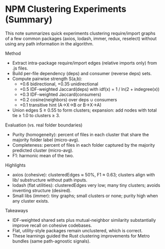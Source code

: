 # NPM Clustering Experiments (Summary)

This note summarizes quick experiments clustering require/import graphs of a few common packages (axios, lodash, immer, redux, reselect) without using any path information in the algorithm.

Method
- Extract intra-package require/import edges (relative imports only) from .js files.
- Build per-file dependency (deps) and consumer (reverse deps) sets.
- Compute pairwise strength S(a,b):
  - +0.6 bidirectional, +0.35 unidirectional
  - +0.5 IDF-weighted Jaccard(deps) with idf(x) = 1 / ln(2 + indegree(x))
  - +0.3 IDF-weighted Jaccard(consumers)
  - +0.2 cosine(neighbors) over deps ∪ consumers
  - +0.1 transitive hint (A→X→B or B→X→A)
- Union edges S ≥ 0.55 to form clusters; expansion: add nodes with total tie ≥ 1.0 to clusters ≥ 3.

Evaluation (vs. real folder boundaries)
- Purity (homogeneity): percent of files in each cluster that share the majority folder label (micro-avg).
- Completeness: percent of files in each folder captured by the majority predicted cluster (micro-avg).
- F1: harmonic mean of the two.

Highlights
- axios (cohesive): clusteredEdges ≈ 50%, F1 ≈ 0.63; clusters align with lib/ substructure without path inputs.
- lodash (flat utilities): clusteredEdges very low; many tiny clusters; avoids inventing structure (desired).
- Small libs (immer): tiny graphs; small clusters or none; purity high when any cluster exists.

Takeaways
- IDF-weighted shared sets plus mutual-neighbor similarity substantially improve recall on cohesive codebases.
- Flat, utility-style packages remain unclustered, which is correct.
- These learnings guided the Rust clustering improvements for Metro bundles (same path-agnostic signals).
